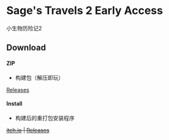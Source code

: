 # Sage's Travels 2 Early Access

小生物历险记2

## Download

#### ZIP

- 构建包（解压即玩）

[Releases](https://github.com/Nya-WSL/Sage_Travels_2/releases)

#### Install

- 构建后的重打包安装程序

<s>[itch.io](https://nya-wsl.itch.io/sage-travels-2) | [Releases](https://github.com/Nya-WSL/Sage_Travels_2/releases)</s>